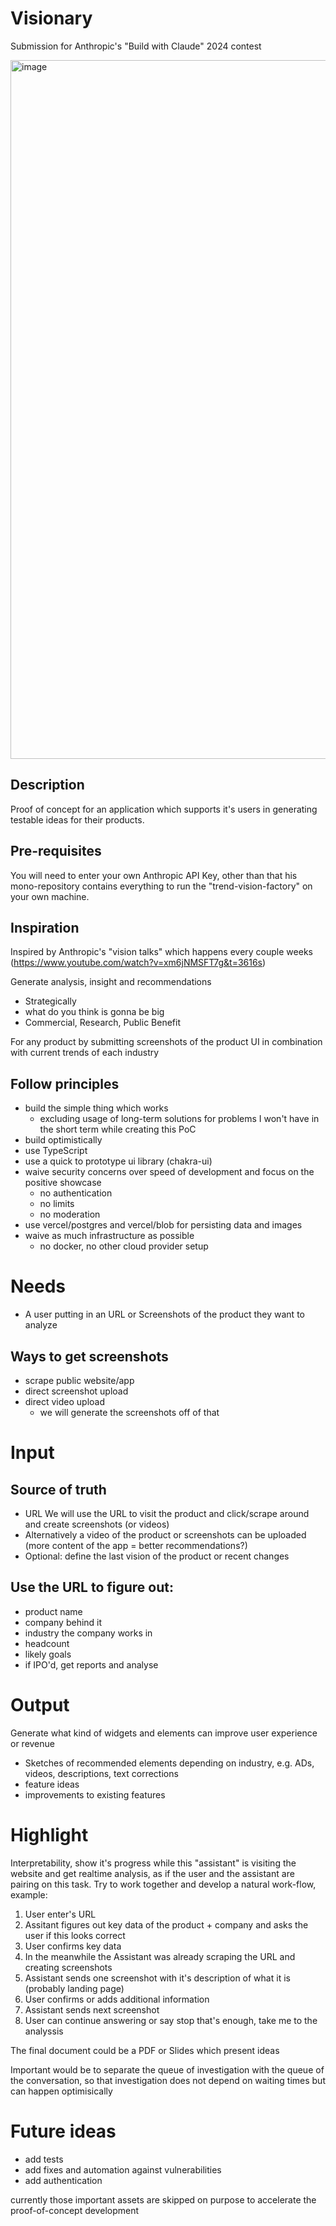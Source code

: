 # Visionary
Submission for Anthropic's "Build with Claude" 2024 contest

<img width="1118" alt="image" src="https://github.com/linus-amg/trend-vision-factory/assets/7453396/c9d4a37d-a7f9-4ab3-b419-dc95c9b7ad81">

## Description
Proof of concept for an application which supports it's users in generating testable ideas for their products.

## Pre-requisites
You will need to enter your own Anthropic API Key, other than that his mono-repository contains everything to run the "trend-vision-factory" on your own machine.

## Inspiration
Inspired by Anthropic's "vision talks" which happens every couple weeks (https://www.youtube.com/watch?v=xm6jNMSFT7g&t=3616s)

Generate analysis, insight and recommendations
- Strategically
- what do you think is gonna be big
- Commercial, Research, Public Benefit

For any product by submitting screenshots of the product UI in combination with current trends of each industry

## Follow principles
- build the simple thing which works
  - excluding usage of long-term solutions for problems I won't have in the short term while creating this PoC
- build optimistically
- use TypeScript
- use a quick to prototype ui library (chakra-ui)
- waive security concerns over speed of development and focus on the positive showcase
  - no authentication
  - no limits
  - no moderation
- use vercel/postgres and vercel/blob for persisting data and images
- waive as much infrastructure as possible
  - no docker, no other cloud provider setup

# Needs
- A user putting in an URL or Screenshots of the product they want to analyze

## Ways to get screenshots
- scrape public website/app
- direct screenshot upload
- direct video upload
  - we will generate the screenshots off of that

# Input

## Source of truth
- URL
We will use the URL to visit the product and click/scrape around and create screenshots (or videos)
- Alternatively a video of the product or screenshots can be uploaded (more content of the app = better recommendations?)
- Optional: define the last vision of the product or recent changes

## Use the URL to figure out:
- product name
- company behind it
- industry the company works in
- headcount
- likely goals
- if IPO'd, get reports and analyse

# Output
Generate what kind of widgets and elements can improve user experience or revenue
- Sketches of recommended elements depending on industry, e.g. ADs, videos, descriptions, text corrections
- feature ideas
- improvements to existing features

# Highlight
Interpretability, show it's progress while this "assistant" is visiting the website and get realtime analysis, as if the user and the assistant are pairing on this task.
Try to work together and develop a natural work-flow, example:
1) User enter's URL
2) Assitant figures out key data of the product + company and asks the user if this looks correct
3) User confirms key data
4) In the meanwhile the Assistant was already scraping the URL and creating screenshots
5) Assistant sends one screenshot with it's description of what it is (probably landing page)
6) User confirms or adds additional information
7) Assistant sends next screenshot
8) User can continue answering or say stop that's enough, take me to the analyssis

The final document could be a PDF or Slides which present ideas

Important would be to separate the queue of investigation with the queue of the conversation, so that investigation does not depend on waiting times but can happen optimisically

# Future ideas
- add tests
- add fixes and automation against vulnerabilities
- add authentication

currently those important assets are skipped on purpose to accelerate the proof-of-concept development
